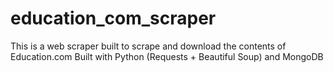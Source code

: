 # education_com_scraper
This is a web scraper built to scrape and download the contents of Education.com Built with Python (Requests + Beautiful Soup) and MongoDB
